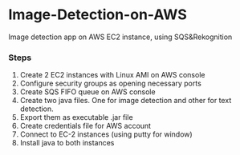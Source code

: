 # Image-Detection-on-AWS
Image detection app on AWS EC2 instance, using SQS&amp;Rekognition  
### Steps
 1. Create 2 EC2 instances with Linux AMI on AWS console  
 2. Configure security groups as opening necessary ports
 3. Create SQS FIFO queue on AWS console
 4. Create two java files. One for image detection and other for text detection.  
 5. Export them as executable .jar file  
 6. Create credentials file for AWS account  
 7. Connect to EC-2 instances (using putty for window)
 8. Install java to both instances
